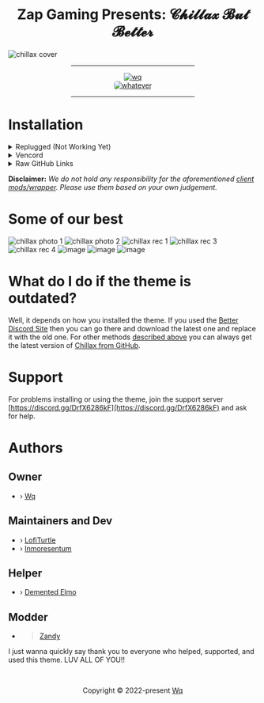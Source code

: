 <h1 align="center">Zap Gaming Presents:   𝓒𝓱𝓲𝓵𝓵𝓪𝔁 𝓑𝓾𝓽 𝓑𝓮𝓽𝓽𝓮𝓻 </h1>

![chillax cover](https://ik.imagekit.io/zapgaming/image_2025-10-10_140349714.png?updatedAt=1760076233890)

<div align="center">
    <hr width="250px"/>
    <div align="center">
        <a href="https://discord.com/invite/DrfX6286kF" target="_blank">
            <img src="https://img.shields.io/discord/881453188509753384?logo=discord&style=for-the-badge&logoColor=red&logoSize=auto&label=CHILLAX Support" alt="wq"/>
        </a>
        <br/>
        <a href="https://chillax-org.github.io/chillaxdocs/" target="_blank">
            <img src="https://img.shields.io/static/v1.svg?style=for-the-badge&label=DOCS&message=CHILLAX&colorA=333333&colorB=FB5454"
                     alt="whatever" style="border-radius: 5px"/>
        </a>
    </div>
    <hr width="250px"/>
</div>

# Installation

<details>
<summary>Replugged (Not Working Yet)</summary>

To download the theme in [Replugged](https://github.com/ZapGaming/Chillax-But-Better)

1. Open your Discord and go User Settings > QuickCSS.
2. Paste @import url("https://raw.githubusercontent.com/ZapGaming/Chillax-But-Better/refs/heads/main/𝓒𝓱𝓲𝓵𝓵𝓪𝔁𝓑𝓾𝓽𝓑𝓮𝓽𝓽𝓮𝓻.css") .
3. Go back to Discord.


</details>

<details>
<summary>Vencord</summary>

To install and use the theme on [Vencord](https://vencord.dev/)

Download the theme from GitHub:

1. Go to https://github.com/ZapGaming/Chillax-But-Better/blob/main/𝓒𝓱𝓲𝓵𝓵𝓪𝔁𝓑𝓾𝓽𝓑𝓮𝓽𝓽𝓮𝓻.css
2. Press the download button.
3. Open your client mod.
4. Settings > Themes upload insert theme in theme file.
5. Refresh and activate.


</details>

<details>
<summary>Raw GitHub Links</summary>

To use the linkfrom GitHub do the same as replugged


</details>

**Disclaimer:** _We do not hold any responsibility for the aforementioned [client mods/wrapper](#Installation).
Please use them based on your own judgement._

# Some of our best

![chillax photo 1](https://github.com/warrayquipsome/Chillax/assets/84565593/b8f6e950-0dcc-45bc-a4ef-8f42285a0e4a)
![chillax photo 2](https://github.com/warrayquipsome/Chillax/assets/84565593/ed4425f6-48d4-4b21-bf78-42ae1a5d51ea)
![chillax rec 1](https://github.com/warrayquipsome/Chillax/assets/84565593/083833a3-12bb-4350-af87-6f6e5e1af1bd)
![chillax rec 3](https://github.com/warrayquipsome/Chillax/assets/84565593/79094b2d-ec24-404d-bd7b-87457886a6c8)
![chillax rec 4](https://github.com/warrayquipsome/Chillax/assets/84565593/41bb7383-159e-4693-93e6-27db7f9c2336)
![image](https://github.com/warrayquipsome/Chillax/assets/84565593/825cfc4d-8920-4187-8393-bfa5d83d6cd2)
![image](https://github.com/warrayquipsome/Chillax/assets/84565593/f4fa6f61-b523-4e3c-a5e3-0707f01ac1fa)
![image](https://github.com/warrayquipsome/Chillax/assets/84565593/0fd0a150-07f6-42fd-9ee8-ca5867ceedf0)

# What do I do if the theme is outdated?

Well, it depends on how you installed the theme.
If you used the [Better Discord Site](https://betterdiscord.app/theme/Chillax) then you
can go there and download the latest one and replace it with the old one.
For other methods [described above](#Installation) you can always get
the latest version of [Chillax from GitHub](https://github.com/warrayquipsome/Chillax).

# Support

For problems installing or using the theme,
join the support server [https://discord.gg/DrfX6286kF](https://discord.gg/DrfX6286kF)
and ask for help.

# Authors

## Owner

- › [Wq](https://github.com/warrayquipsome)

## Maintainers and Dev

- › [LofiTurtle](https://github.com/LofiTurtle)
- › [Inmoresentum](https://github.com/Inmoresentum)

## Helper

- › [Demented Elmo](https://github.com/Demented-Elmo)

## Modder

- > [Zandy](https://github.com/ZapGaming)

I just wanna quickly say thank you to everyone who helped, supported, and used this theme.
LUV ALL OF YOU!!

&#160;

<p align="center">Copyright &copy; 2022-present 
   <a href="https://github.com/warrayquipsome" target="_blank">Wq</a>
</p>
